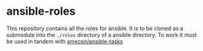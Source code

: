 # ansible-roles

This repository contains all the roles for ansible. It is to be cloned
as a submodule into the `./roles` directory of a ansible directory. To
work it must be used in tandem with
[smecen/ansible-tasks](https://git.groventure.com/smecen/ansible-tasks)
